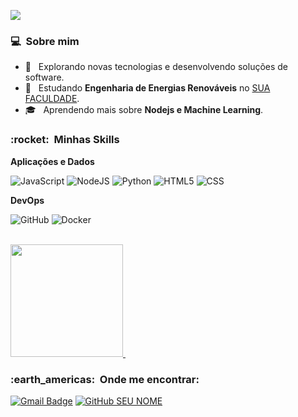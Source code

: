 
![](https://komarev.com/ghpvc/?username=Gahtee&color=006bed)

<h3> 💻 &nbsp;Sobre mim </h3>

- 🤔 &nbsp; Explorando novas tecnologias e desenvolvendo soluções de software.
- 🌱 &nbsp; Estudando **Engenharia de Energias Renováveis** no <a href="[link da sua faculdade](https://www.ufpb.br)">SUA FACULDADE</a>.
- 🎓 &nbsp; Aprendendo mais sobre **Nodejs e Machine Learning**.

<h3> :rocket: &nbsp;Minhas Skills </h3>

**Aplicações e Dados**

  ![JavaScript](https://img.shields.io/badge/JavaScript-F7DF1E?style=for-the-badge&logo=javascript&logoColor=black)
  ![NodeJS](https://img.shields.io/badge/Node.js-43853D?style=for-the-badge&logo=node.js&logoColor=white)
  ![Python](https://img.shields.io/badge/Python-14354C?style=for-the-badge&logo=python&logoColor=white)
  ![HTML5](https://img.shields.io/badge/HTML5-E34F26?style=for-the-badge&logo=html5&logoColor=white)
  ![CSS](https://img.shields.io/badge/CSS-239120?&style=for-the-badge&logo=css3&logoColor=white)
  
**DevOps**

  ![GitHub](https://img.shields.io/badge/GitHub-100000?style=for-the-badge&logo=github&logoColor=white)
  ![Docker](https://img.shields.io/badge/Docker-2496ED?style=for-the-badge&logo=docker&logoColor=white)

<br/>

<a href="https://github.com/Gahtee">
  <img height="180em" src="https://github-readme-stats.vercel.app/api?username=Gahtee&theme=dracula&show_icons=true" />
</a>
<a href="https://github.com/Gahtee">
   <img height="180em" scr="https://github-readme-stats.vercel.app/api/top-langs/?username=Gahtee&hide=html&layout=compact&theme=default"/>
</a>

<br/>

<h3> :earth_americas: &nbsp;Onde me encontrar: </h3> 

[![Gmail Badge](https://img.shields.io/badge/-gabrieltimoteobot@email.com-006bed?style=flat-square&logo=Gmail&logoColor=white&link=mailto:SEU-EMAIL)](mailto:SEU-EMAIL)
[![GitHub SEU NOME]( https://img.shields.io/github/followers/Gahtee?label=follow&style=social)](https://github.com/Gahtee)
